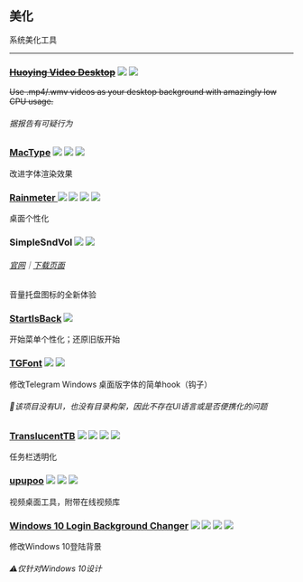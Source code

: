## 美化

系统美化工具

---

### [~~Huoying Video Desktop~~](http://huoying666.com/) ![](/assets/图片2.png) ![](/assets/china.png)

~~Use .mp4/.wmv videos as your desktop background with amazingly low CPU usage.~~

###### 据报告有可疑行为

### [MacType](http://www.mactype.net/) ![](/assets/图片2.png) ![](/assets/open-source-icon.png) ![](/assets/earth-globe.png)

改进字体渲染效果

### [Rainmeter ](https://www.rainmeter.net/)![](/assets/图片2.png) ![](/assets/open-source-icon.png) ![](/assets/earth-globe.png) ![](/assets/usb.png)

桌面个性化

### SimpleSndVol ![](/assets/图片2.png) ![](/assets/united-states.png)

###### [官网](http://winaero.com/comment.php?comment.news.14)｜[下载页面](http://winaero.com/download.php?view.12)

音量托盘图标的全新体验

### [StartIsBack](http://startisback.com) ![](/assets/earth-globe.png)

开始菜单个性化；还原旧版开始

### [TGFont](https://github.com/ysc3839/TGFont) ![](/assets/图片2.png) ![](/assets/open-source-icon.png)

修改Telegram Windows 桌面版字体的简单hook（钩子）

###### 📌该项目没有UI，也没有目录构架，因此不存在UI语言或是否便携化的问题

### [TranslucentTB](https://github.com/TranslucentTB/TranslucentTB) ![](/assets/图片2.png) ![](/assets/open-source-icon.png) ![](/assets/united-states.png) ![](/assets/usb.png)

任务栏透明化

### [upupoo](http://www.upupoo.com/) ![](/assets/图片2.png) ![](/assets/china.png) ![](/assets/united-states.png)

视频桌面工具，附带在线视频库

### [**Windows 10 Login Background Changer**](https://github.com/PFCKrutonium/Windows-10-Login-Background-Changer) ![](/assets/图片2.png) ![](/assets/open-source-icon.png) ![](/assets/united-states.png) ![](/assets/usb.png)

修改Windows 10登陆背景

###### ⚠仅针对Windows 10设计



